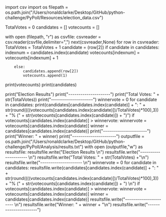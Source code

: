 import csv
import os
filepath = os.path.join("/Users/ronaldclarke/Desktop/GitHub/python-challenge/PyPoll/Resources/election_data.csv")

TotalVotes = 0
candidates = []
votecounts = []

with open (filepath, "r") as csvfile:
    csvreader = csv.reader(csvfile,delimiter=",")
    next(csvreader,None)
    for row in csvreader:
        TotalVotes = TotalVotes + 1
        candidate = (row[2])
        if candidate in candidates:
            indexnum = candidates.index(candidate)
            votecounts[indexnum] = votecounts[indexnum] + 1
            
        else:
            candidates.append(row[2])
            votecounts.append(1)

print(votecounts)
print(candidates)

print("Election Results")
print("---------------------")
print("Total Votes: " + str(TotalVotes))
print("---------------------")
winnervote = 0
for candidate in candidates:
    print(candidates[candidates.index(candidate)] + ": " + str(round((((votecounts[candidates.index(candidate)])/TotalVotes)*100),3)) + "% (" + str(votecounts[candidates.index(candidate)]) + ")")
    if votecounts[candidates.index(candidate)] > winnervote:
        winnervote = votecounts[candidates.index(candidate)]
        winner = candidates[candidates.index(candidate)]
print("----------------------")
print("Winner: " + winner)
print("----------------------")
outputfile = os.path.join("/Users/ronaldclarke/Desktop/GitHub/python-challenge/PyPoll/Analysis/results.txt")
with open (outputfile,"w") as resultsfile:
    resultsfile.write("Election Results \n")
    resultsfile.write("--------------------- \n")
    resultsfile.write("Total Votes: " + str(TotalVotes) +"\n")
    resultsfile.write("--------------------- \n")
    winnervote = 0
    for candidate in candidates:
        resultsfile.write(candidates[candidates.index(candidate)] + ": " + str(round((((votecounts[candidates.index(candidate)])/TotalVotes)*100),3)) + "% (" + str(votecounts[candidates.index(candidate)]) + ") \n")
        if votecounts[candidates.index(candidate)] > winnervote:
            winnervote = votecounts[candidates.index(candidate)]
            winner = candidates[candidates.index(candidate)]
    resultsfile.write("---------------------- \n")
    resultsfile.write("Winner: " + winner + "\n")
    resultsfile.write("----------------------")